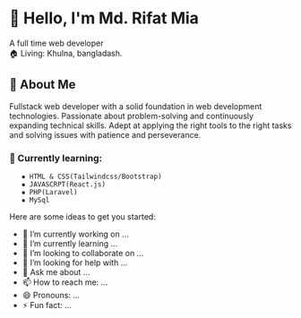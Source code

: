 # 👋 Hello, I'm Md. Rifat Mia
A full time web developer                                                                                                  
 🏠 Living: Khulna, bangladash.
## 💫 About Me
Fullstack web developer with a solid foundation in web development technologies. Passionate about problem-solving and continuously expanding technical skills. Adept at applying the right tools to the right tasks and solving issues with patience and perseverance.

### 🌱 Currently learning:
       ▪ HTML & CSS(Tailwindcss/Bootstrap)                                                                                 
       ▪ JAVASCRPT(React.js)                                                                                               
       ▪ PHP(Laravel)                                                                                                       
       ▪ MySql

Here are some ideas to get you started:

- 🔭 I’m currently working on ...
- 🌱 I’m currently learning ...
- 👯 I’m looking to collaborate on ...
- 🤔 I’m looking for help with ...
- 💬 Ask me about ...
- 📫 How to reach me: ...
- 😄 Pronouns: ...
- ⚡ Fun fact: ...
  
